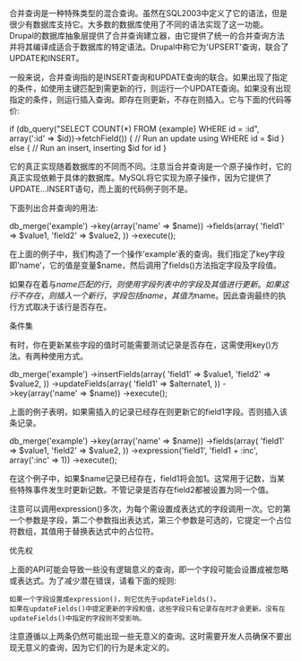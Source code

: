 合并查询是一种特殊类型的混合查询。虽然在SQL2003中定义了它的语法，但是很少有数据库支持它。大多数的数据库使用了不同的语法实现了这一功能。Drupal的数据库抽象层提供了合并查询建立器，由它提供了统一的合并查询方法并将其编译成适合于数据库的特定语法。Drupal中称它为'UPSERT'查询，联合了UPDATE和INSERT。

一般来说，合并查询指的是INSERT查询和UPDATE查询的联合。如果出现了指定的条件，如使用主键匹配到需更新的行，则运行一个UPDATE查询。如果没有出现指定的条件，则运行插入查询。即存在则更新，不存在则插入。它与下面的代码等价:

if (db_query("SELECT COUNT(*) FROM {example} WHERE id = :id", array(':id' => $id))->fetchField()) {
  // Run an update using WHERE id = $id
}
else {
  // Run an insert, inserting $id for id
}

它的真正实现随着数据库的不同而不同。注意当合并查询是一个原子操作时，它的真正实现依赖于具体的数据库。MySQL将它实现为原子操作，因为它提供了UPDATE...INSERT语句，而上面的代码例子则不是。

下面列出合并查询的用法:

db_merge('example')
  ->key(array('name' => $name))
  ->fields(array(
      'field1' => $value1,
      'field2' => $value2,
  ))
  ->execute();

在上面的例子中，我们构造了一个操作’example’表的查询。我们指定了key字段即’name’，它的值是变量$name，然后调用了fields()方法指定字段及字段值。

如果存在着与$name匹配的行，则使用字段列表中的字段及其值进行更新。如果这行不存在，则插入一个新行，字段包括name，其值为$name。因此查询最终的执行方式取决于该行是否存在。

 
条件集

有时，你在更新某些字段的值时可能需要测试记录是否存在，这需使用key()方法。有两种使用方式。

db_merge('example')
  ->insertFields(array(
      'field1' => $value1,
      'field2' => $value2,
  ))
  ->updateFields(array(
    'field1' => $alternate1,
  ))
  ->key(array('name' => $name))
  ->execute();

上面的例子表明，如果需插入的记录已经存在则更新它的field1字段。否则插入该条记录。

db_merge('example')
  ->key(array('name' => $name))
  ->fields(array(
      'field1' => $value1,
      'field2' => $value2,
  ))
  ->expression('field1', 'field1 + :inc', array(':inc' => 1))
  ->execute();

在这个例子中，如果$name记录已经存在，field1将会加1。这常用于记数，当某些特殊事件发生时更新记数。不管记录是否存在field2都被设置为同一个值。

注意可以调用expression()多次，为每个需设置成表达式的字段调用一次。它的第一个参数是字段，第二个参数指出表达式，第三个参数是可选的，它提定一个占位符数组，其值用于替换表达式中的占位符。

 
优先权

上面的API可能会导致一些没有逻辑意义的查询，即一个字段可能会设置成被忽略或表达式。为了减少潜在错误，请看下面的规则:

    如果一个字段设置成expression()，则它优先于updateFields()。
    如果在updateFields()中提定更新的字段和值，这些字段只有记录存在时才会更新。没有在updateFields()中指定的字段则不受影响。

注意遵循以上两条仍然可能出现一些无意义的查询。这时需要开发人员确保不要出现无意义的查询，因为它们的行为是未定义的。
